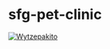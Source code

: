 # sfg-pet-clinic



[![Wytzepakito](https://circleci.com/gh/Wytzepakito/sfg-pet-clinic.svg?style=svg&circle-token=dcc1804aff7d6a4474dd772b4ffe153604fcdc17)](https://app.circleci.com/pipelines/github/Wytzepakito/sfg-pet-clinic)